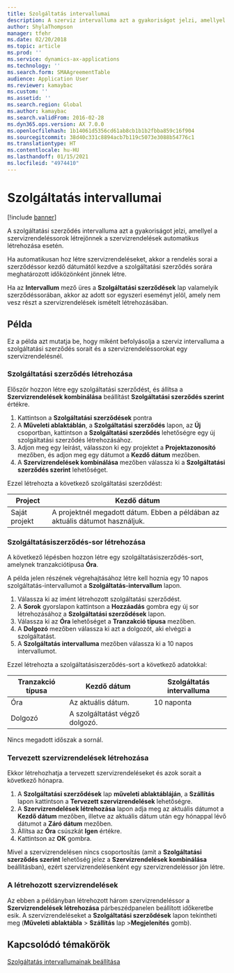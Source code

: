 ```yaml
---
title: Szolgáltatás intervallumai
description: A szerviz intervalluma azt a gyakoriságot jelzi, amellyel a szervizrendeléssorok létrejönnek a szervizrendelések automatikus létrehozása esetén.
author: ShylaThompson
manager: tfehr
ms.date: 02/20/2018
ms.topic: article
ms.prod: ''
ms.service: dynamics-ax-applications
ms.technology: ''
ms.search.form: SMAAgreementTable
audience: Application User
ms.reviewer: kamaybac
ms.custom: ''
ms.assetid: ''
ms.search.region: Global
ms.author: kamaybac
ms.search.validFrom: 2016-02-28
ms.dyn365.ops.version: AX 7.0.0
ms.openlocfilehash: 1b14061d5356cd61ab8cb1b1b2fbba859c16f904
ms.sourcegitcommit: 38d40c331c8894acb7b119c5073e3088b54776c1
ms.translationtype: HT
ms.contentlocale: hu-HU
ms.lasthandoff: 01/15/2021
ms.locfileid: "4974410"
---
```

# <a name="service-intervals"></a>Szolgáltatás intervallumai

[!include [banner](../includes/banner.md)]

A szolgáltatási szerződés intervalluma azt a gyakoriságot jelzi, amellyel a szervizrendeléssorok létrejönnek a szervizrendelések automatikus létrehozása esetén.

Ha automatikusan hoz létre szervizrendeléseket, akkor a rendelés sorai a szerződéssor kezdő dátumától kezdve a szolgáltatási szerződés sorára meghatározott időközönként jönnek létre.

Ha az **Intervallum** mező üres a **Szolgáltatási szerződések** lap valamelyik szerződéssorában, akkor az adott sor egyszeri eseményt jelöl, amely nem vesz részt a szervizrendelések ismételt létrehozásában.

## <a name="example"></a>Példa

Ez a példa azt mutatja be, hogy miként befolyásolja a szerviz intervalluma a szolgáltatási szerződés sorait és a szervizrendeléssorokat egy szervizrendelésnél.

### <a name="create-a-service-agreement"></a>Szolgáltatási szerződés létrehozása

Először hozzon létre egy szolgáltatási szerződést, és állítsa a **Szervizrendelések kombinálása** beállítást **Szolgáltatási szerződés szerint** értékre.

1. Kattintson a **Szolgáltatási szerződések** pontra
2. A **Műveleti ablaktáblán**, a **Szolgáltatási szerződés** lapon, az **Új** csoportban, kattintson a **Szolgáltatási szerződés** lehetőségre egy új szolgáltatási szerződés létrehozásához.
3. Adjon meg egy leírást, válasszon ki egy projektet a **Projektazonosító** mezőben, és adjon meg egy dátumot a **Kezdő dátum** mezőben.
4. A **Szervizrendelések kombinálása** mezőben válassza ki a **Szolgáltatási szerződés szerint** lehetőséget.

Ezzel létrehozta a következő szolgáltatási szerződést:

| Project      | Kezdő dátum                                                                         |
|--------------|------------------------------------------------------------------------------------|
| Saját projekt | A projektnél megadott dátum. Ebben a példában az aktuális dátumot használjuk. |

### <a name="create-a-service-agreement-line"></a>Szolgáltatásiszerződés-sor létrehozása

A következő lépésben hozzon létre egy szolgáltatásiszerződés-sort, amelynek tranzakciótípusa **Óra**.

A példa jelen részének végrehajtásához létre kell hoznia egy 10 napos szolgáltatás-intervallumot a **Szolgáltatás-intervallum** lapon. 

1. Válassza ki az imént létrehozott szolgáltatási szerződést. 
2. A **Sorok** gyorslapon kattintson a **Hozzáadás** gombra egy új sor létrehozásához a **Szolgáltatási szerződések** lapon.
3. Válassza ki az **Óra** lehetőséget a **Tranzakció típusa** mezőben.
4. A **Dolgozó** mezőben válassza ki azt a dolgozót, aki elvégzi a szolgáltatást.
5. A **Szolgáltatás intervalluma** mezőben válassza ki a 10 napos intervallumot.

Ezzel létrehozta a szolgáltatásiszerződés-sort a következő adatokkal:

| Tranzakció típusa | Kezdő dátum                               | Szolgáltatás intervalluma |
|------------------|------------------------------------------|------------------|
| Óra             | Az aktuális dátum.                        | 10 naponta    |
| Dolgozó           | A szolgáltatást végző dolgozó. |                  |

Nincs megadott időszak a sornál. 

### <a name="create-planned-service-orders"></a>Tervezett szervizrendelések létrehozása

Ekkor létrehozhatja a tervezett szervizrendeléseket és azok sorait a következő hónapra.

1. A **Szolgáltatási szerződések** lap **műveleti ablaktábláján**, a **Szállítás** lapon kattintson a **Tervezett szervizrendelések** lehetőségre.
2. A **Szervizrendelések létrehozása** lapon adja meg az aktuális dátumot a **Kezdő dátum** mezőben, illetve az aktuális dátum után egy hónappal lévő dátumot a **Záró dátum** mezőben.
3. Állítsa az **Óra** csúszkát **Igen** értékre. 
4. Kattintson az **OK** gombra.

Mivel a szervizrendelésen nincs csoportosítás (amit a **Szolgáltatási szerződés szerint** lehetőség jelez a **Szervizrendelések kombinálása** beállításban), ezért szervizrendelésenként egy szervizrendeléssor jön létre.

### <a name="service-orders-created"></a>A létrehozott szervizrendelések

Az ebben a példányban létrehozott három szervizrendeléssor a **Szervizrendelések létrehozása** párbeszédpanelen beállított időkeretbe esik. A szervizrendeléseket a **Szolgáltatási szerződések** lapon tekintheti meg (**Műveleti ablaktábla** \> **Szállítás** lap \>**Megjelenítés** gomb).

## <a name="related-topics"></a>Kapcsolódó témakörök

[Szolgáltatás intervallumainak beállítása](set-up-service-intervals.md)  

